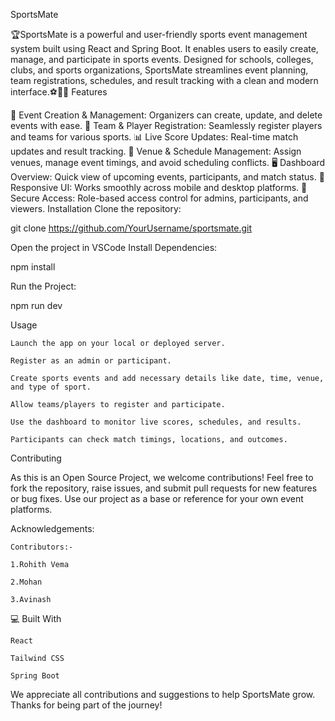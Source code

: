 SportsMate

🏆SportsMate is a powerful and user-friendly sports event management system built using React and Spring Boot. It enables users to easily create, manage, and participate in sports events. Designed for schools, colleges, clubs, and sports organizations, SportsMate streamlines event planning, team registrations, schedules, and result tracking with a clean and modern interface.⚽🏀🏸
Features

📅 Event Creation & Management: Organizers can create, update, and delete events with ease.
👥 Team & Player Registration: Seamlessly register players and teams for various sports.
📊 Live Score Updates: Real-time match updates and result tracking.
📍 Venue & Schedule Management: Assign venues, manage event timings, and avoid scheduling conflicts.
🖥️ Dashboard Overview: Quick view of upcoming events, participants, and match status.
📱 Responsive UI: Works smoothly across mobile and desktop platforms.
🔐 Secure Access: Role-based access control for admins, participants, and viewers.
Installation
Clone the repository:

git clone https://github.com/YourUsername/sportsmate.git

Open the project in VSCode
Install Dependencies:

npm install

Run the Project:

npm run dev

Usage

    Launch the app on your local or deployed server.

    Register as an admin or participant.

    Create sports events and add necessary details like date, time, venue, and type of sport.

    Allow teams/players to register and participate.

    Use the dashboard to monitor live scores, schedules, and results.

    Participants can check match timings, locations, and outcomes.

Contributing

As this is an Open Source Project, we welcome contributions!
Feel free to fork the repository, raise issues, and submit pull requests for new features or bug fixes. Use our project as a base or reference for your own event platforms.



Acknowledgements:

    Contributors:-

    1.Rohith Vema

    2.Mohan

    3.Avinash

💻 Built With

    React

    Tailwind CSS

    Spring Boot

We appreciate all contributions and suggestions to help SportsMate grow. Thanks for being part of the journey!
